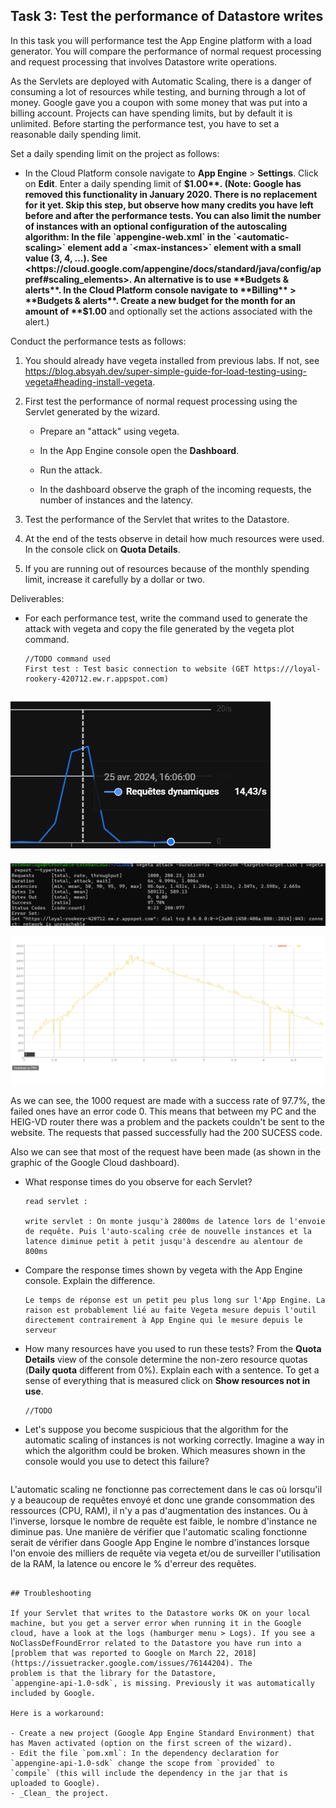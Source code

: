 ## Task 3: Test the performance of Datastore writes

In this task you will performance test the App Engine platform with a
load generator. You will compare the performance of normal request
processing and request processing that involves Datastore write
operations.

As the Servlets are deployed with Automatic Scaling, there is a danger
of consuming a lot of resources while testing, and burning through a
lot of money. Google gave you a coupon with some money that was put
into a billing account. Projects can have spending limits, but by
default it is unlimited. Before starting the performance test, you
have to set a reasonable daily spending limit.

Set a daily spending limit on the project as follows:

- In the Cloud Platform console navigate to **App Engine** >
  **Settings**. Click on **Edit**. Enter a daily spending limit of
  **$1.00**. (Note: Google has removed this functionality in January 2020. There is no replacement for it yet. Skip this step, but observe how many credits you have left before and after the performance tests. You can also limit the number of instances with an optional configuration of the autoscaling algorithm: In the file `appengine-web.xml` in the `<automatic-scaling>` element add a `<max-instances>` element with a small value (3, 4, ...). See <https://cloud.google.com/appengine/docs/standard/java/config/appref#scaling_elements>. An alternative is to use **Budgets & alerts**. In the Cloud Platform console navigate to **Billing** > **Budgets & alerts**. Create a new budget for the month for an amount of **$1.00** and optionally set the actions associated with the alert.)

Conduct the performance tests as follows:

1. You should already have vegeta installed from previous labs. If not, see <https://blog.absyah.dev/super-simple-guide-for-load-testing-using-vegeta#heading-install-vegeta>.

2. First test the performance of normal request processing using the
   Servlet generated by the wizard.

   - Prepare an "attack" using vegeta.

   - In the App Engine console open the **Dashboard**.

   - Run the attack.

   - In the dashboard observe the graph of the incoming requests, the
     number of instances and the latency.

3. Test the performance of the Servlet that writes to the Datastore.

4. At the end of the tests observe in detail how much resources were
   used. In the console click on **Quota Details**.

5. If you are running out of resources because of the monthly spending
   limit, increase it carefully by a dollar or two.

Deliverables:

- For each performance test, write the command used to generate the attack with vegeta and copy the file generated by the vegeta plot command.

  ```
  //TODO command used
  First test : Test basic connection to website (GET https:///loyal-rookery-420712.ew.r.appspot.com)
  ```
![Basic Connection](./img/TestConnectionToWebsite.png)
---
![Vegeta Command Connection Website](./img/TestConnectionToWebsite_Vegeta.png)

![Vegeta Graph Connection Website](./img/TestConnectionToWebsite_Vegeta_Graph.png)

As we can see, the 1000 request are made with a success rate of 97.7%, the failed ones have an error code 0. This means that between my PC and the HEIG-VD router there was a problem and the packets couldn't be sent to the website. The requests that passed successfully had the 200 SUCESS code. 

Also we can see that most of the request have been made (as shown in the graphic of the Google Cloud dashboard). 

- What response times do you observe for each Servlet?

  ```
  read servlet : 
  
  write servlet : On monte jusqu'à 2800ms de latence lors de l'envoie de requête. Puis l'auto-scaling crée de nouvelle instances et la latence diminue petit à petit jusqu'à descendre au alentour de 800ms
  ```

- Compare the response times shown by vegeta with the App Engine
  console. Explain the difference.

  ```
  Le temps de réponse est un petit peu plus long sur l'App Engine. La raison est probablement lié au faite Vegeta mesure depuis l'outil directement contrairement à App Engine qui le mesure depuis le serveur
  ```

- How many resources have you used to run these tests? From the
  **Quota Details** view of the console determine the non-zero resource
  quotas (**Daily quota** different from 0%). Explain each with a sentence.
  To get a sense of everything that is measured click on **Show resources not in use**.

  ```
  //TODO
  ```

- Let's suppose you become suspicious that the algorithm for the automatic scaling of
  instances is not working correctly. Imagine a way in which the algorithm could be broken. Which measures shown in the console would you use to detect this failure?

  ```
 L'automatic scaling ne fonctionne pas correctement dans le cas où lorsqu'il y a beaucoup de requêtes envoyé et donc une grande consommation des ressources (CPU, RAM), il n'y a pas d'augmentation des instances. Ou à l'inverse, lorsque le nombre de requête est faible, le nombre d'instance ne diminue pas.
 Une manière de vérifier que l'automatic scaling fonctionne serait de vérifier dans Google App Engine le nombre d'instances lorsque l'on envoie des milliers de requête via vegeta et/ou de surveiller l'utilisation de la RAM, la latence ou encore le % d'erreur des requêtes.
  ```

## Troubleshooting

If your Servlet that writes to the Datastore works OK on your local
machine, but you get a server error when running it in the Google
cloud, have a look at the logs (hamburger menu > Logs). If you see a
NoClassDefFoundError related to the Datastore you have run into a
[problem that was reported to Google on March 22, 2018](https://issuetracker.google.com/issues/76144204). The
problem is that the library for the Datastore,
`appengine-api-1.0-sdk`, is missing. Previously it was automatically
included by Google.

Here is a workaround:

- Create a new project (Google App Engine Standard Environment) that
  has Maven activated (option on the first screen of the wizard).
- Edit the file `pom.xml`: In the dependency declaration for
  `appengine-api-1.0-sdk` change the scope from `provided` to
  `compile` (this will include the dependency in the jar that is
  uploaded to Google).
- _Clean_ the project.
